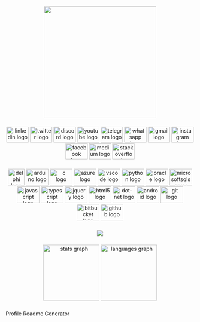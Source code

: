 <div align="center">
<!--   <img height="300" src="https://i.ibb.co/xMCHbX6/Git-Gaitolini.jpg"  /> -->
  <img height="300" src="https://media0.giphy.com/media/du3J3cXyzhj75IOgvA/giphy.gif?cid=ecf05e47oaxqwzqof9qes5n9j3agmq9p6kl3ax81a0hyrtl6&ep=v1_gifs_search&rid=giphy.gif&ct=g"  />
</div>

###

###

<div align="center">
  <img src="https://raw.githubusercontent.com/maurodesouza/profile-readme-generator/master/src/assets/icons/social/linkedin/default.svg" width="59" height="42" alt="linkedin logo"  />
  <img src="https://raw.githubusercontent.com/maurodesouza/profile-readme-generator/master/src/assets/icons/social/twitter/default.svg" width="59" height="42" alt="twitter logo"  />
  <img src="https://raw.githubusercontent.com/maurodesouza/profile-readme-generator/master/src/assets/icons/social/discord/default.svg" width="59" height="42" alt="discord logo"  />
  <img src="https://raw.githubusercontent.com/maurodesouza/profile-readme-generator/master/src/assets/icons/social/youtube/default.svg" width="59" height="42" alt="youtube logo"  />
  <img src="https://raw.githubusercontent.com/maurodesouza/profile-readme-generator/master/src/assets/icons/social/telegram/default.svg" width="59" height="42" alt="telegram logo"  />
  <img href="https://api.whatsapp.com/send?phone=+5547989164267&text=Ol%C3%A1,%20te%20achei%20no%20github"  src="https://raw.githubusercontent.com/maurodesouza/profile-readme-generator/master/src/assets/icons/social/whatsapp/default.svg" width="59" height="42" alt="whatsapp logo"  />
  <img src="https://raw.githubusercontent.com/maurodesouza/profile-readme-generator/master/src/assets/icons/social/gmail/default.svg" width="59" height="42" alt="gmail logo"  />
  <img src="https://raw.githubusercontent.com/maurodesouza/profile-readme-generator/master/src/assets/icons/social/instagram/default.svg" width="59" height="42" alt="instagram logo"  />
  <img src="https://raw.githubusercontent.com/maurodesouza/profile-readme-generator/master/src/assets/icons/social/facebook/default.svg" width="59" height="42" alt="facebook logo"  />
  <img src="https://raw.githubusercontent.com/maurodesouza/profile-readme-generator/master/src/assets/icons/social/medium/default.svg" width="59" height="42" alt="medium logo"  />
  <img src="https://raw.githubusercontent.com/maurodesouza/profile-readme-generator/master/src/assets/icons/social/stackoverflow/default.svg" width="59" height="42" alt="stackoverflow logo"  />
</div>

###

<div align="center">
  <img src="https://cdn-icons-png.flaticon.com/512/5968/5968252.png" height="44" width="44" alt="delphi logo"  />
  <img src="https://cdn.jsdelivr.net/gh/devicons/devicon/icons/arduino/arduino-original.svg" height="44" width="60" alt="arduino logo"  />
  <img src="https://cdn.jsdelivr.net/gh/devicons/devicon/icons/c/c-original.svg" height="44" width="60" alt="c logo"  />
  <img src="https://cdn.jsdelivr.net/gh/devicons/devicon/icons/azure/azure-original.svg" height="44" width="60" alt="azure logo"  />
  <img src="https://cdn.jsdelivr.net/gh/devicons/devicon/icons/vscode/vscode-original.svg" height="44" width="60" alt="vscode logo"  />
  <img src="https://cdn.jsdelivr.net/gh/devicons/devicon/icons/python/python-original.svg" height="44" width="60" alt="python logo"  />
  <img src="https://cdn.jsdelivr.net/gh/devicons/devicon/icons/oracle/oracle-original.svg" height="44" width="60" alt="oracle logo"  />
  <img src="https://cdn.jsdelivr.net/gh/devicons/devicon/icons/microsoftsqlserver/microsoftsqlserver-plain.svg" height="44" width="60" alt="microsoftsqlserver logo"  />
  <img src="https://cdn.jsdelivr.net/gh/devicons/devicon/icons/javascript/javascript-original.svg" height="44" width="60" alt="javascript logo"  />
  <img src="https://cdn.jsdelivr.net/gh/devicons/devicon/icons/typescript/typescript-original.svg" height="44" width="60" alt="typescript logo"  />
  <img src="https://cdn.jsdelivr.net/gh/devicons/devicon/icons/jquery/jquery-original.svg" height="44" width="60" alt="jquery logo"  />
  <img src="https://cdn.jsdelivr.net/gh/devicons/devicon/icons/html5/html5-original.svg" height="44" width="60" alt="html5 logo"  />
  <img src="https://cdn.jsdelivr.net/gh/devicons/devicon/icons/dot-net/dot-net-original.svg" height="44" width="60" alt="dot-net logo"  />
  <img src="https://cdn.jsdelivr.net/gh/devicons/devicon/icons/android/android-original.svg" height="44" width="60" alt="android logo"  />
  <img src="https://cdn.jsdelivr.net/gh/devicons/devicon/icons/git/git-original.svg" height="44" width="60" alt="git logo"  />
  <img src="https://cdn.jsdelivr.net/gh/devicons/devicon/icons/bitbucket/bitbucket-original.svg" height="44" width="60" alt="bitbucket logo"  />
  <img src="https://cdn.jsdelivr.net/gh/devicons/devicon/icons/github/github-original.svg" height="44" width="60" alt="github logo"  />
</div>

###

<div align="center">
  <img src="https://profile-counter.glitch.me/Gaitolini/count.svg?"  />
</div>

###

<div align="center">
  <img src="https://github-readme-stats.vercel.app/api?hide_title=true&hide_rank=false&show_icons=true&include_all_commits=true&count_private=true&disable_animations=true&theme=dracula&locale=en&hide_border=false&username=Gaitolini" height="150" alt="stats graph"  />
  <img src="https://github-readme-stats.vercel.app/api/top-langs?locale=pt-br&hide_title=false&layout=compact&card_width=320&langs_count=5&theme=dracula&hide_border=false&username=Gaitolini" height="150" alt="languages graph"  />
</div>

###
Profile Readme Generator
